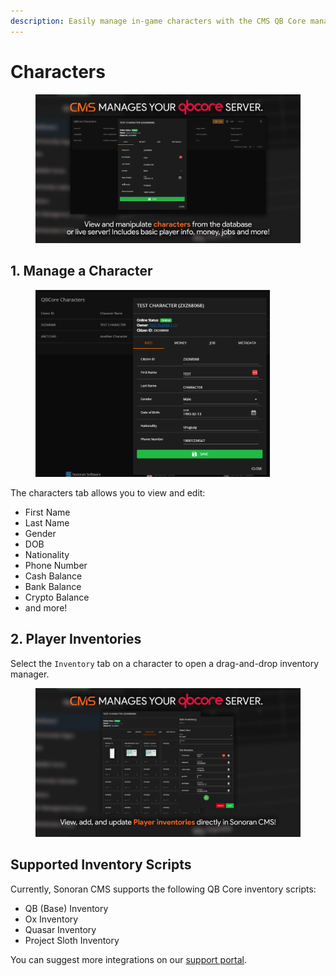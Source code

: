 ```yaml
---
description: Easily manage in-game characters with the CMS QB Core management panel!
---
```


# Characters

<figure><img src="../../../.gitbook/assets/characters.png" alt=""><figcaption></figcaption></figure>

## 1. Manage a Character

<figure><img src="../../../.gitbook/assets/image (29).png" alt="" width="375"><figcaption></figcaption></figure>

The characters tab allows you to view and edit:

* First Name
* Last Name
* Gender
* DOB
* Nationality
* Phone Number
* Cash Balance
* Bank Balance
* Crypto Balance
* and more!

## 2. Player Inventories

Select the `Inventory` tab on a character to open a drag-and-drop inventory manager.

<figure><img src="../../../.gitbook/assets/image (11).png" alt=""><figcaption></figcaption></figure>

## Supported Inventory Scripts

Currently, Sonoran CMS supports the following QB Core inventory scripts:

* QB (Base) Inventory
* Ox Inventory
* Quasar Inventory
* Project Sloth Inventory

You can suggest more integrations on our [support portal](https://support.sonoransoftware.com).
